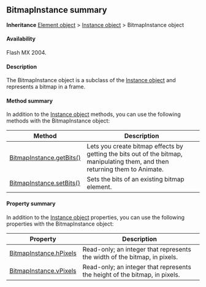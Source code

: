 ## BitmapInstance summary

**Inheritance** [Element object](../Element_object/Element_summary.md) > [Instance object](../Instance_object/Instance_summary.md) > BitmapInstance object

#### Availability

Flash MX 2004.

#### Description

The BitmapInstance object is a subclass of the [Instance object](../Instance_object/Instance_summary.md) and represents a bitmap in a frame.

#### Method summary

In addition to the [Instance object](../Instance_object/Instance_summary.md) methods, you can use the following methods with the BitmapInstance object:

| **Method** | **Description** |
| --- | --- |
| [BitmapInstance.getBits()](../BitmapInstance_object/BitmapInstance.md) | Lets you create bitmap effects by getting the bits out of the bitmap, manipulating them, and then returning them to Animate. |
| [BitmapInstance.setBits()](../BitmapInstance_object/BitmapInstance2.md) | Sets the bits of an existing bitmap element. |

#### Property summary

In addition to the [Instance object](../Instance_object/Instance_summary.md) properties, you can use the following properties with the BitmapInstance object:

| **Property** | **Description** |
| --- | --- |
| [BitmapInstance.hPixels](../BitmapInstance_object/BitmapInstance1.md) | Read-only; an integer that represents the width of the bitmap, in pixels. |
| [BitmapInstance.vPixels](../BitmapInstance_object/BitmapInstance3.md) | Read-only; an integer that represents the height of the bitmap, in pixels. |
